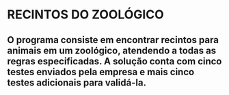 # RECINTOS DO ZOOLÓGICO
## O programa consiste em encontrar recintos para animais em um zoológico, atendendo a todas as regras especificadas. A solução conta com cinco testes enviados pela empresa e mais cinco testes adicionais para validá-la.
